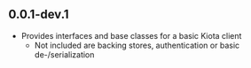 ## 0.0.1-dev.1

* Provides interfaces and base classes for a basic Kiota client
  * Not included are backing stores, authentication or basic de-/serialization

